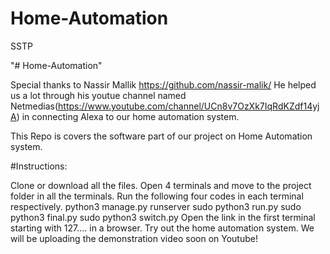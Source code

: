 # Home-Automation
SSTP

"# Home-Automation"

Special thanks to Nassir Mallik https://github.com/nassir-malik/ He helped us a lot through his youtue channel named Netmedias(https://www.youtube.com/channel/UCn8v7OzXk7IqRdKZdf14yjA) in connecting Alexa to our home automation system.

This Repo is covers the software part of our project on Home Automation system.

#Instructions:

Clone or download all the files.
Open 4 terminals and move to the project folder in all the terminals.
Run the following four codes in each terminal respectively.
python3 manage.py runserver
sudo python3 run.py
sudo python3 final.py
sudo python3 switch.py
Open the link in the first terminal starting with 127.... in a browser.
Try out the home automation system. We will be uploading the demonstration video soon on Youtube!
